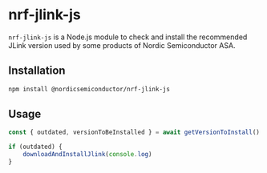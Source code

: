 # nrf-jlink-js

`nrf-jlink-js` is a Node.js module to check and install the recommended JLink version used by some products of Nordic Semiconductor ASA.

## Installation

```bash
npm install @nordicsemiconductor/nrf-jlink-js
```

## Usage

```js
const { outdated, versionToBeInstalled } = await getVersionToInstall()

if (outdated) {
    downloadAndInstallJlink(console.log)
}
```
